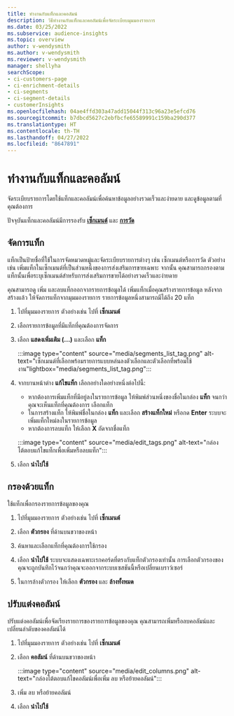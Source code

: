 ```yaml
---
title: ทำงานกับแท็กและคอลัมน์
description: วิธีทำงานกับแท็กและคอลัมน์เพื่อจัดระเบียบมุมมองรายการ
ms.date: 03/25/2022
ms.subservice: audience-insights
ms.topic: overview
author: v-wendysmith
ms.author: v-wendysmith
ms.reviewer: v-wendysmith
manager: shellyha
searchScope:
- ci-customers-page
- ci-enrichment-details
- ci-segments
- ci-segment-details
- customerInsights
ms.openlocfilehash: 04ae4ffd303a47add15044f313c96a23e5efcd76
ms.sourcegitcommit: b7dbcd5627c2ebfbcfe65589991c159ba290d377
ms.translationtype: HT
ms.contentlocale: th-TH
ms.lasthandoff: 04/27/2022
ms.locfileid: "8647891"
---
```

# <a name="work-with-tags-and-columns"></a>ทำงานกับแท็กและคอลัมน์

จัดระเบียบรายการโดยใช้แท็กและคอลัมน์เพื่อค้นหาข้อมูลอย่างรวดเร็วและง่ายดาย และดูข้อมูลตามที่คุณต้องการ

ปัจจุบันแท็กและคอลัมน์มีการรองรับ **[เซ็กเมนต์](segments.md)** และ **[การวัด](measures.md)**

## <a name="manage-tags"></a>จัดการแท็ก

แท็กเป็นป้ายชื่อที่ใช้ในการจัดหมวดหมู่และจัดระเบียบรายการต่างๆ เช่น เซ็กเมนต์หรือการวัด ตัวอย่างเช่น เพิ่มแท็กในเซ็กเมนต์ที่เป็นส่วนหนึ่งของการส่งเสริมการขายเฉพาะ จากนั้น คุณสามารถกรองตามแท็กนั้นเพื่อระบุเซ็กเมนต์สำหรับการส่งเสริมการขายได้อย่างรวดเร็วและง่ายดาย

คุณสามารถดู เพิ่ม และลบแท็กออกจากรายการข้อมูลได้ เพิ่มแท็กเมื่อคุณสร้างรายการข้อมูล หลังจากสร้างแล้ว ให้จัดการแท็กจากมุมมองรายการ รายการข้อมูลหนึ่งสามารถมีได้ถึง 20 แท็ก

1. ไปที่มุมมองรายการ ตัวอย่างเช่น ไปที่ **เซ็กเมนต์**

1. เลือกรายการข้อมูลที่มีแท็กที่คุณต้องการจัดการ

1. เลือก **แสดงเพิ่มเติม (...)** และเลือก **แท็ก**

   :::image type="content" source="media/segments_list_tag.png" alt-text="เซ็กเมนต์ที่เลือกพร้อมรายการแบบหล่นลงตัวเลือกและตัวเลือกที่พร้อมใช้งาน"lightbox="media/segments_list_tag.png":::

1. จากบานหน้าต่าง **แก้ไขแท็ก** เลือกอย่างใดอย่างหนึ่งต่อไปนี้:

   - หากต้องการเพิ่มแท็กที่มีอยู่ลงในรายการข้อมูล ให้พิมพ์ส่วนหนึ่งของชื่อในกล่อง **แท็ก** จนกว่าคุณจะเห็นแท็กที่คุณต้องการ เลือกแท็ก
   - ในการสร้างแท็ก ให้พิมพ์ชื่อในกล่อง **แท็ก** และเลือก **สร้างแท็กใหม่** หรือกด **Enter** ระบบจะเพิ่มแท็กใหม่ลงในรายการข้อมูล
   - หากต้องการลบแท็ก ให้เลือก **X** ถัดจากชื่อแท็ก

   :::image type="content" source="media/edit_tags.png" alt-text="กล่องโต้ตอบแก้ไขแท็กเพื่อเพิ่มหรือลบแท็ก":::

1. เลือก **นำไปใช้**

## <a name="filter-on-tags"></a>กรองด้วยแท็ก

ใช้แท็กเพื่อกรองรายการข้อมูลของคุณ

1. ไปที่มุมมองรายการ ตัวอย่างเช่น ไปที่ **เซ็กเมนต์**

1. เลือก **ตัวกรอง** ที่ด้านบนขวาของหน้า

1. ค้นหาและเลือกแท็กที่คุณต้องการใช้กรอง

1. เลือก **นำไปใช้** ระบบจะแสดงเฉพาะเรกคอร์ดที่ตรงกับแท็กตัวกรองเท่านั้น การเลือกตัวกรองของคุณจะถูกบันทึกไว้จนกว่าคุณจะออกจากระบบเซสชันนี้หรือเปลี่ยนเบราว์เซอร์

1. ในการล้างตัวกรอง ให้เลือก **ตัวกรอง** และ **ล้างทั้งหมด**

## <a name="customize-columns"></a>ปรับแต่งคอลัมน์

ปรับแต่งคอลัมน์เพื่อจัดเรียงรายการของรายการข้อมูลของคุณ คุณสามารถเพิ่มหรือลบคอลัมน์และเปลี่ยนลำดับของคอลัมน์ได้

1. ไปที่มุมมองรายการ ตัวอย่างเช่น ไปที่ **เซ็กเมนต์**

1. เลือก **คอลัมน์** ที่ด้านบนขวาของหน้า

   :::image type="content" source="media/edit_columns.png" alt-text="กล่องโต้ตอบแก้ไขคอลัมน์เพื่อเพิ่ม ลบ หรือย้ายคอลัมน์":::

1. เพิ่ม ลบ หรือย้ายคอลัมน์

1. เลือก **นำไปใช้**
